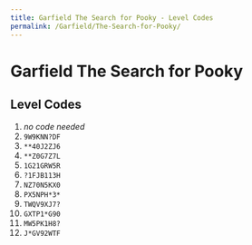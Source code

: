 ```yaml
---
title: Garfield The Search for Pooky - Level Codes
permalink: /Garfield/The-Search-for-Pooky/
---
```


# Garfield The Search for Pooky

## Level Codes

1. _no code needed_
2. `9W9KNN?DF` <!-- RW06P3K3T -->
3. `**40J2ZJ6`
4. `**Z0G7Z7L`
5. `1G21GRW5R`
6. `?1FJB113H`
7. `NZ70N5KX0`
8. `PX5NPH*3*`
9. `TWQV9XJ7?`
10. `GXTP1*G90`
11. `MW5PK1H8?`
12. `J*GV92WTF`
